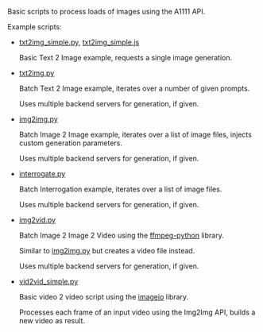 Basic scripts to process loads of images using the A1111 API.

Example scripts:
* [txt2img_simple.py](examples/txt2img_simple.py), [txt2img_simple.js](examples/txt2img_simple.js)

  Basic Text 2 Image example, requests a single image generation.

* [txt2img.py](examples/txt2img.py)

  Batch Text 2 Image example, iterates over a number of given prompts.
  
  Uses multiple backend servers for generation, if given.

* [img2img.py](examples/img2img.py)

  Batch Image 2 Image example, iterates over a list of image files, injects custom generation parameters.
  
  Uses multiple backend servers for generation, if given.

* [interrogate.py](examples/interrogate.py)

  Batch Interrogation example, iterates over a list of image files.

  Uses multiple backend servers for generation, if given.

* [img2vid.py](examples/img2vid.py)

  Batch Image 2 Image 2 Video using the [ffmpeg-python](https://github.com/kkroening/ffmpeg-python) library.
  
  Similar to [img2img.py](examples/img2img.py) but creates a video file instead.

  Uses multiple backend servers for generation, if given.

* [vid2vid_simple.py](examples/vid2vid_simple.py)

  Basic video 2 video script using the [imageio](https://github.com/imageio/imageio) library.

  Processes each frame of an input video using the Img2Img API, builds a new video as result.